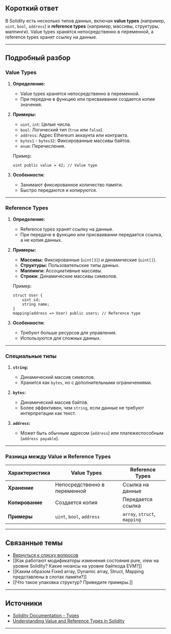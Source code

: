 
## Короткий ответ

В Solidity есть несколько типов данных, включая **value types** (например, `uint`, `bool`, `address`) и **reference types** (например, массивы, структуры, маппинги). Value types хранятся непосредственно в переменной, а reference types хранят ссылку на данные.

---
## Подробный разбор

### **Value Types**
1. **Определение:**
   - Value types хранятся непосредственно в переменной.
   - При передаче в функцию или присваивании создается копия значения.

2. **Примеры:**
   - `uint`, `int`: Целые числа.
   - `bool`: Логический тип (`true` или `false`).
   - `address`: Адрес Ethereum аккаунта или контракта.
   - `bytes1` - `bytes32`: Фиксированные массивы байтов.
   - `enum`: Перечисления.

   Пример:
   ```solidity
   uint public value = 42; // Value type
   ```

3. **Особенности:**
   - Занимают фиксированное количество памяти.
   - Быстро передаются и копируются.

---
### **Reference Types**
1. **Определение:**
   - Reference types хранят ссылку на данные.
   - При передаче в функцию или присваивании передается ссылка, а не копия данных.

2. **Примеры:**
   - **Массивы:** Фиксированные (`uint[3]`) и динамические (`uint[]`).
   - **Структуры:** Пользовательские типы данных.
   - **Маппинги:** Ассоциативные массивы.
   - **Строки:** Динамические массивы символов.

   Пример:
   ```solidity
   struct User {
       uint id;
       string name;
   }
   mapping(address => User) public users; // Reference type
   ```

3. **Особенности:**
   - Требуют больше ресурсов для управления.
   - Используются для сложных данных.

---

### **Специальные типы**
1. **`string`:**
   - Динамический массив символов.
   - Хранится как `bytes`, но с дополнительными ограничениями.

2. **`bytes`:**
   - Динамический массив байтов.
   - Более эффективен, чем `string`, если данные не требуют интерпретации как текст.

3. **`address`:**
   - Может быть обычным адресом (`address`) или платежеспособным (`address payable`).

---

### **Разница между Value и Reference Types**
| Характеристика      | Value Types                  | Reference Types              |
|---------------------|------------------------------|------------------------------|
| **Хранение**        | Непосредственно в переменной | Ссылка на данные             |
| **Копирование**     | Создается копия              | Передается ссылка            |
| **Примеры**         | `uint`, `bool`, `address`    | `array`, `struct`, `mapping` |

---

## Связанные темы
- [Вернуться к списку вопросов](5.%20Список%20вопросов.md)
- [[Как работают модификаторы изменения состояния pure, view на уровне Solidity? Какие нюансы на уровне байткода EVM?]]
- [[Каким образом Fixed array, Dynamic array, Struct, Mapping представлены в слотах памяти?]]
- [[Что такое упаковка структур? Приведите примеры.]]

---

## Источники
- [Solidity Documentation - Types](https://docs.soliditylang.org/en/latest/types.html)
- [Understanding Value and Reference Types in Solidity](https://ethereum.stackexchange.com/questions/91874/what-is-the-difference-between-value-types-and-reference-types-in-solidity)
---